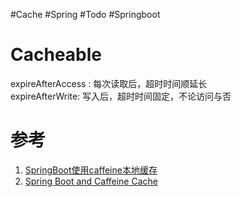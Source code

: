 #Cache #Spring #Todo #Springboot 

# Cacheable

expireAfterAccess : 每次读取后，超时时间顺延长  
expireAfterWrite: 写入后，超时时间固定，不论访问与否


# 参考
1. [SpringBoot使用caffeine本地缓存](https://www.cnblogs.com/xfeiyun/p/16185610.html)
2. [Spring Boot and Caffeine Cache](https://www.baeldung.com/spring-boot-caffeine-cache)